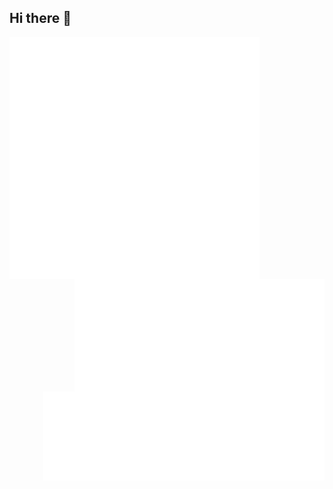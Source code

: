 ## Hi there 👋

[<img align="left" width="400" alt="Languages" src="metrics.svg">](#)
[<img align="right" width="400" alt="Achievements" src="metrics.plugin.achievements.compact.svg">](#)
[<img align="right" width="450" alt="Achievements more" src="metrics.plugin.achievements.svg">](#)


